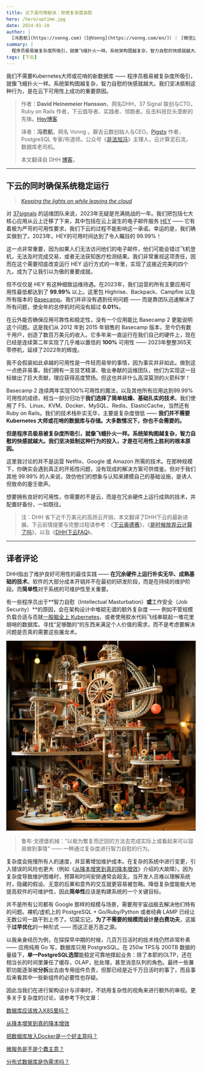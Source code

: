 ```yaml
---
title: 云下高可用秘诀：拒绝复杂度自慰
hero: /hero/uptime.jpg
date: 2024-01-10
author: |
  [冯若航](https://vonng.com)（[@Vonng](https://vonng.com/en/)）｜ [微信公众号](https://mp.weixin.qq.com/s/yIVal-9U6_TXX-dZpVtjBg)
summary: |
  程序员极易被复杂度所吸引，就像飞蛾扑火一样。系统架构图越复杂，智力自慰的快感就越大。坚决抵制这种行为，是我们在云下可用性上成功的重要原因。
tags: [下云]
---
```



我们不需要Kubernetes大师或花哨的新数据库 —— 程序员极易被复杂度所吸引，就像飞蛾扑火一样。系统架构图越复杂，智力自慰的快感就越大。我们坚决抵制这种行为，是在云下可用性上成功的重要原因。

> 作者：**David Heinemeier Hansson**，网名DHH，37 Signal 联创与CTO，Ruby on Rails 作者，下云倡导者、实践者、领跑者。反击科技巨头垄断的先锋。[Hey博客](https://world.hey.com/dhh)
>
> 译者：**冯若航**，网名 Vonng 。磐吉云数创始人与CEO。[Pigsty](https://mp.weixin.qq.com/s/-E_-HZ7LvOze5lmzy3QbQA) 作者，PostgreSQL 专家/布道师。公众号《[非法加冯](https://mp.weixin.qq.com/s/p4Ys10ZdEDAuqNAiRmcnIQ)》主理人，云计算泥石流，数据库老司机。
>
> 本文翻译自 DHH [博客](https://world.hey.com/dhh/keeping-the-lights-on-while-leaving-the-cloud-be7c2d67)，


-----------

## 下云的同时确保系统稳定运行

> [*Keeping the lights on while leaving the cloud*](https://world.hey.com/dhh/keeping-the-lights-on-while-leaving-the-cloud-be7c2d67)

对 [37signals](https://37signals.com/) 的运维团队来说，2023年无疑是充满挑战的一年。我们把包括七大核心应用从云上迁移了下来，其中包括在云上诞生的电子邮件服务 [HEY](https://hey.com/) —— 它有着极为严苛的可用性要求，我们下云的过程不能影响这一承诺。幸运的是，我们确实做到了。2023年，HEY的可用时间达到了令人瞩目的 99.99%！

这一点非常重要，因为如果人们无法访问他们的电子邮件，他们可能会错过飞机登机，无法及时完成交易，或者无法获知医疗检测结果。我们非常重视这项责任，因而在这个需要彻底改变运行 HEY 运行方式的一年里，实现了这接近完美的四个九，成为了让我引以为傲的重要成就。

但不仅仅是 HEY 有这种细致运维待遇。在2023年，我们运营的所有主要应用可用性最低都达到了 **99.99%** 以上。这里包 Highrise、Backpack、Campfire 以及所有版本的 [Basecamp](https://basecamp.com/)。我们并非没有遇到任何问题 —— 而是靠团队迅速解决了所有问题，使全年的总停机时间没有超过 **0.01%**。

在云外能否确保应用可靠性和稳定性，没有一个应用能比 Basecamp 2 更能说明这个问题。这是我们从 2012 年到 2015 年销售的 Basecamp 版本，至今仍有数千用户，创造了数百万美元的收入。它多年来一直运行在我们自己的硬件上，现在已经是连续第二年实现了几乎难以置信的 **100%** 可用性 —— 2023年整整365天零停机，延续了2022年的辉煌。

我不会假装如此卓越的可用性是一件轻而易举的事情，因为事实并非如此。做到这一点绝非易事。我们拥有一支技艺精湛、敬业奉献的运维团队，他们为实现这一目标做出了巨大贡献，理应获得高度赞扬。但这也并非什么高深莫测的火箭科学！

Basecamp 2 连续两年实现100%可用性的魔法，以及其他所有应用达到99.99%可用性的成绩，相当一部分归功于**我们选择了简单枯燥、基础扎实的技术**。我们使用了 F5、Linux、KVM、Docker、MySQL、Redis、ElasticCache，当然还有 Ruby on Rails。我们的技术栈朴实无华，主要是复杂度很低 —— **我们并不需要 Kubernetes 大师或花哨的数据库与存储。大多数情况下，你也不会需要的。**



**但是程序员极易被复杂度所吸引，就像飞蛾扑火一样。系统架构图越复杂，智力自慰的快感就越大。我们坚决抵制这种行为的投入，才是在可用性上胜利的根本原因。**



这里我讨论的并不是运营 Netflix、Google 或 Amazon 所需的技术。在那种规模下，你确实会遇到真正的开拓性问题，没有现成的解决方案可供借鉴。但对于我们其他 99.99% 的人来说，效仿他们的想象与认知来建模自己的基础设施，是诱人但致命的塞壬歌声。

想要拥有良好的可用性，你需要的不是云，而是在冗余硬件上运行成熟的技术，并配置好备份，一如既往。



> 注：DHH 省下近千万美元的高昂云开销，本文翻译了DHH下云的最新进展。下云前情提要与完整过程请参考：《[下云奥德赛](https://mp.weixin.qq.com/s/H2S3TV-AsqS43A5Hh-XMhQ)》，《[是时候放弃云计算了吗](https://mp.weixin.qq.com/s/CicctyvV1xk5B-AsKfzPjw)》，以及《[DHH下云FAQ](https://mp.weixin.qq.com/s/xaa079P4DRCz0hzNovGoOA)》。


--------------

## 译者评论

DHH指出了维护良好可用性的最佳实践 —— **在冗余硬件上运行朴实无华、成熟基础的技术**。软件的大部分成本开销并不在最初的研发阶段，而是在持续的维护阶段。而**简单性**对于系统的可维护性至关重要。

有一些程序员出于**智力自慰（Intellectual Masturbation）**或**工作安全（Job Security）**的原因，会在架构设计中堆砌无谓的额外复杂度 —— 例如不管规模负载合适与否就[一股脑全上 Kubernetes](https://mp.weixin.qq.com/s/4a8Qy4O80xqsnytC4l9lRg)，或者使用胶水代码飞线串联起一堆花里胡哨的数据库。寻找“足够酷的“的东西来满足个人价值的需求，而不是考虑要解决问题是否真的需要这些屠龙术。

![](featured.jpg)

> 鲁布·戈德堡机械：“以极为繁复而迂回的方法去完成实际上或看起来可以容易做到事情” —— 一种通过复杂度进行智力自慰的行为。

复杂度会拖慢所有人的速度，并显著增加维护成本。在复杂的系统中进行变更，引入错误的风险也更大（例如《[从降本增笑到真的降本增效](https://mp.weixin.qq.com/s/FIOB_Oqefx1oez1iu7AGGg)》介绍的大故障）。因为复杂度导致维护困难时，预算和时间安排通常会超支。当开发人员难以理解系统时，隐藏的假设、无意的后果和意外的交互就更容易被忽略。降低复杂度能极大地提高软件的可维护性，因此**简单性**应该是构建系统的一个关键目标。

并不是所有公司都有 Google 那样的规模与场景，需要用宇宙战舰去解决他们特有的问题。裸机/虚机上的 PostgreSQL + Go/Ruby/Python 或者经典 LAMP 已经让无数公司一路干到上市了。切莫忘记，**为了不需要的规模而设计是白费功夫**，这属于**过早优化**的一种形式 —— 而这正是万恶之源。

以我亲身经历为例，在探探早中期的时候，几百万日活时的技术栈仍然非常朴素 —— 应用纯用 Go 写，数据库只用 PostgreSQL。在 250w TPS与 200TB 数据的量级下，**单一PostgreSQL选型**能稳定可靠地撑起业务：除了本职的OLTP，还在相当长的时间里兼任了缓存，OLAP，批处理，甚至消息队列的角色。最终一些兼职功能逐渐被**分拆**出去由专用组件负责，但那已经是近千万日活时的事了，而且事后来看其中一些新组件的必要性也存疑。

因此当我们在进行架构设计与评审时，不妨用复杂性的视角来进行额外的审视。更多关于复杂度的讨论，请参考下列文章：

[数据库应该放入K8S里吗？](https://mp.weixin.qq.com/s/4a8Qy4O80xqsnytC4l9lRg)

[从降本增笑到真的降本增效](https://mp.weixin.qq.com/s/FIOB_Oqefx1oez1iu7AGGg)

[把数据库放入Docker是一个好主意吗？](https://mp.weixin.qq.com/s/kFftay1IokBDqyMuArqOpg)

[微服务是不是个蠢主意？](https://mp.weixin.qq.com/s/mEmz8pviahEAWy1-SA8vcg)

[分布式数据库是伪需求吗？](https://mp.weixin.qq.com/s/-eaCoZR9Z5srQ-1YZm1QJA)

